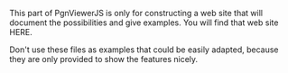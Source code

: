 This part of PgnViewerJS is only for constructing a web site that will
document the possibilities and give examples. You will find that web
site HERE.

Don't use these files as examples that could be easily adapted, because
they are only provided to show the features nicely.